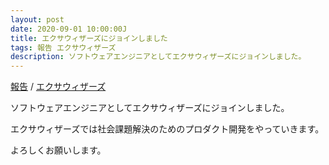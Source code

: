 ```yaml
---
layout: post
date: 2020-09-01 10:00:00J
title: エクサウィザーズにジョインしました
tags: 報告 エクサウィザーズ
description: ソフトウェアエンジニアとしてエクサウィザーズにジョインしました。
---
```

[報告](/tags/information/) / [エクサウィザーズ](/tags/exawizards/)

ソフトウェアエンジニアとしてエクサウィザーズにジョインしました。

エクサウィザーズでは社会課題解決のためのプロダクト開発をやっていきます。

よろしくお願いします。
